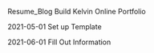Resume_Blog
Build Kelvin Online Portfolio

2021-05-01
Set up Template

2021-06-01
Fill Out Information
